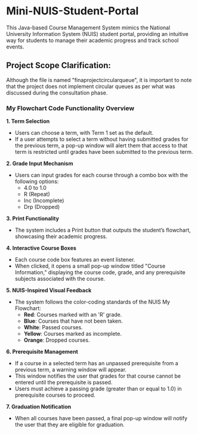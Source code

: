 # Mini-NUIS-Student-Portal
This Java-based Course Management System mimics the National University Information System (NUIS) 
student portal, providing an intuitive way for students to manage their academic progress and track 
school events.

## Project Scope Clarification: 
Although the file is named "finaprojectcircularqueue", it is important to note that the project 
does not implement circular queues as per what was discussed during the 
consultation phase.

### My Flowchart Code Functionality Overview

**1. Term Selection**  
- Users can choose a term, with Term 1 set as the default.  
- If a user attempts to select a term without having submitted grades for the previous term, a pop-up window will alert them that access to that term is restricted until grades have been submitted to the previous term.  

**2. Grade Input Mechanism**  
- Users can input grades for each course through a combo box with the following options:  
  - 4.0 to 1.0  
  - R (Repeat)  
  - Inc (Incomplete)  
  - Drp (Dropped)  

**3. Print Functionality**  
- The system includes a Print button that outputs the student’s flowchart, showcasing their academic progress.  

**4. Interactive Course Boxes**  
- Each course code box features an event listener.  
- When clicked, it opens a small pop-up window titled "Course Information," displaying the course code, grade, and any prerequisite subjects associated with the course.  

**5. NUIS-Inspired Visual Feedback**  
- The system follows the color-coding standards of the NUIS My Flowchart:  
  - **Red**: Courses marked with an 'R' grade.  
  - **Blue**: Courses that have not been taken.  
  - **White**: Passed courses.  
  - **Yellow**: Courses marked as incomplete.  
  - **Orange**: Dropped courses.  

**6. Prerequisite Management**  
- If a course in a selected term has an unpassed prerequisite from a previous term, a warning window will appear.  
- This window notifies the user that grades for that course cannot be entered until the prerequisite is passed.  
- Users must achieve a passing grade (greater than or equal to 1.0) in prerequisite courses to proceed.  

**7. Graduation Notification**  
- When all courses have been passed, a final pop-up window will notify the user that they are eligible for graduation.  
